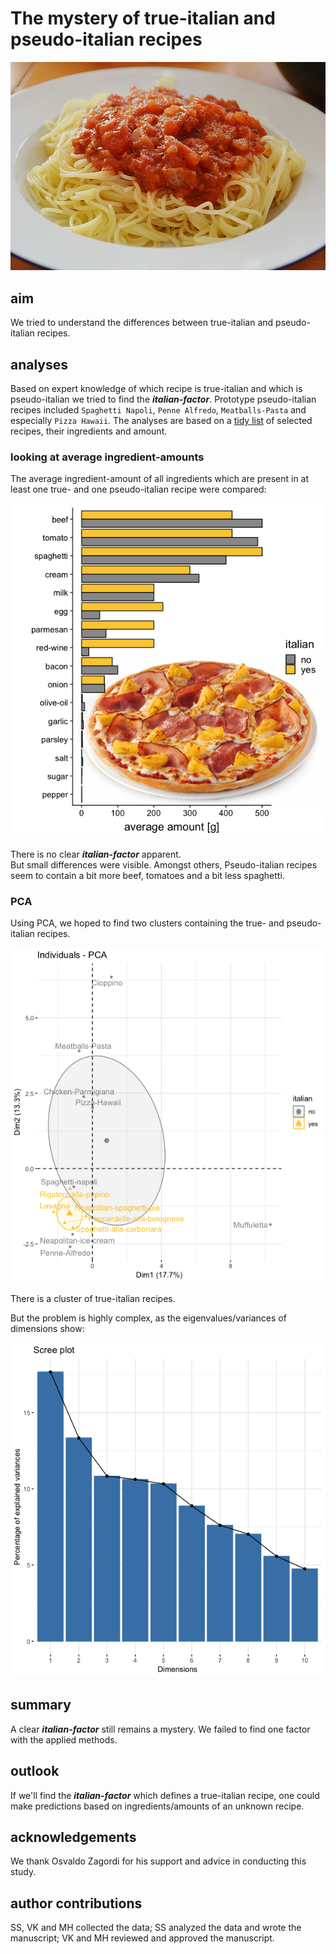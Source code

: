 # The mystery of true-italian and pseudo-italian recipes

![spaghetti](images/spaghetti-napoli.jpg)

## aim
We tried to understand the differences between true-italian and pseudo-italian recipes.  

## analyses
Based on expert knowledge of which recipe is true-italian and which is pseudo-italian we tried to find the ***italian-factor***.
Prototype pseudo-italian recipes included `Spaghetti Napoli`, `Penne Alfredo`, `Meatballs-Pasta` and especially `Pizza Hawaii`.
The analyses are based on a [tidy list](recipe-ingredients.csv) of selected recipes, their ingredients and amount.  

### looking at average ingredient-amounts
The average ingredient-amount of all ingredients which are present in at least one true- and one pseudo-italian recipe were compared:  

![average_amount](plots/average_amount.png)

There is no clear ***italian-factor*** apparent.  
But small differences were visible. Amongst others, Pseudo-italian recipes seem to contain a bit more beef, tomatoes and a bit less spaghetti.

### PCA
Using PCA, we hoped to find two clusters containing the true- and pseudo-italian recipes.

![pca](plots/pca.png)

There is a cluster of true-italian recipes.

But the problem is highly complex, as the eigenvalues/variances of dimensions show:

![pca](plots/pca-eigenvalues.png)

## summary
A clear ***italian-factor*** still remains a mystery. We failed to find one factor with the applied methods.

## outlook
If we'll find the ***italian-factor*** which defines a true-italian recipe, one could make predictions based on ingredients/amounts of an unknown recipe.

## acknowledgements
We thank Osvaldo Zagordi for his support and advice in conducting this study.

## author contributions
SS, VK and MH collected the data; SS analyzed the data and wrote the manuscript; VK and MH reviewed and approved the manuscript.
